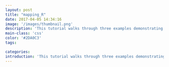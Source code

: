 ```yaml
---
layout: post
title: "mapping_R"
date: 2017-04-05 14:34:16
image: '/images/thumbnail.png'
description: 'This tutorial walks through three examples demonstrating how geospatial data can be manipulated and visualized in R.'
main-class: 'css'
color: '#2DA0C3'
tags:

categories:
introduction: 'This tutorial walks through three examples demonstrating how geospatial data can be manipulated and visualized in R.'
---
```

